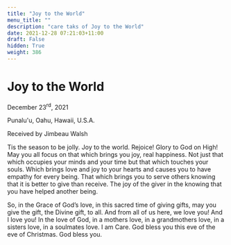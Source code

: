 ```yaml
---
title: "Joy to the World"
menu_title: ""
description: "care taks of Joy to the World"
date: 2021-12-28 07:21:03+11:00
draft: False
hidden: True
weight: 386
---
```

# Joy to the World

December 23<sup>rd</sup>, 2021

Punalu'u, Oahu, Hawaii, U.S.A.

Received by Jimbeau Walsh


Tis the season to be jolly. Joy to the world. Rejoice! Glory to God on High! May you all focus on that which brings you joy, real happiness. Not just that which occupies your minds and your time but that which touches your souls. Which brings love and joy to your hearts and causes you to have empathy for every being. That which brings you to serve others knowing that it is better to give than receive. The joy of the giver in the knowing that you have helped another being. 

So, in the Grace of God’s love, in this sacred time of giving gifts, may you give the gift, the Divine gift, to all. And from all of us here, we love you! And I love you! In the love of God, in a mothers love, in a grandmothers love, in a sisters love, in a soulmates love. I am Care. God bless you this eve of the eve of Christmas. God bless you.
